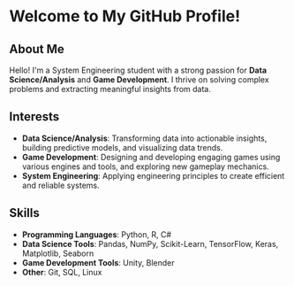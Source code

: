 # Welcome to My GitHub Profile!

## About Me
Hello! I'm a System Engineering student with a strong passion for **Data Science/Analysis** and **Game Development**. I thrive on solving complex problems and extracting meaningful insights from data.

## Interests
- **Data Science/Analysis**: Transforming data into actionable insights, building predictive models, and visualizing data trends.
- **Game Development**: Designing and developing engaging games using various engines and tools, and exploring new gameplay mechanics.
- **System Engineering**: Applying engineering principles to create efficient and reliable systems.

## Skills
- **Programming Languages**: Python, R, C#
- **Data Science Tools**: Pandas, NumPy, Scikit-Learn, TensorFlow, Keras, Matplotlib, Seaborn
- **Game Development Tools**: Unity, Blender
- **Other**: Git, SQL, Linux

